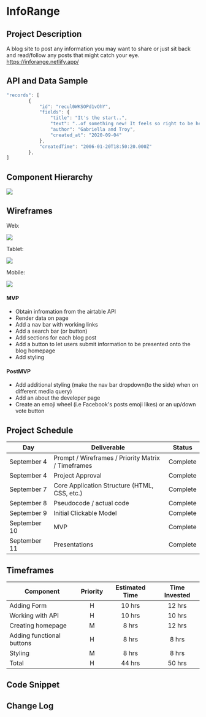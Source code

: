 # InfoRange

## Project Description

A blog site to post any information you may want to share or just sit back and read/follow any posts that might catch your eye.
https://inforange.netlify.app/

## API and Data Sample
```js
"records": [
        {
            "id": "recul0WKSOPd1vOhY",
            "fields": {
                "title": "It's the start..",
                "text": "..of something new! It feels so right to be here with you",
                "author": "Gabriella and Troy",
                "created_at": "2020-09-04"
            },
            "createdTime": "2006-01-20T18:50:20.000Z"
        },
]
```

## Component Hierarchy

<img src="https://i.imgur.com/2shBG0K.png">

## Wireframes

Web:

<img src="https://i.imgur.com/UaPLTvS.png">

Tablet:

<img src="https://i.imgur.com/6rhRtTt.png">

Mobile:

<img src="https://i.imgur.com/HpK6j2w.png">

#### MVP

- Obtain infromation from the airtable API
- Render data on page
- Add a nav bar with working links
- Add a search bar (or button)
- Add sections for each blog post
- Add a button to let users submit information to be presented onto the blog homepage
- Add styling

#### PostMVP

- Add additional styling (make the nav bar dropdown(to the side) when on different media query)
- Add an about the developer page
- Create an emoji wheel (i.e Facebook's posts emoji likes) or an up/down vote button

## Project Schedule

|  Day | Deliverable | Status
|---|---| ---|
|September 4| Prompt / Wireframes / Priority Matrix / Timeframes | Complete
|September 4| Project Approval | Complete
|September 7| Core Application Structure (HTML, CSS, etc.) | Complete
|September 8| Pseudocode / actual code | Complete
|September 9| Initial Clickable Model  | Complete
|September 10| MVP | Complete
|September 11| Presentations | Complete

## Timeframes

| Component | Priority | Estimated Time | Time Invested |
| --- | :---: |  :---: | :---: |
| Adding Form | H | 10 hrs| 12 hrs |
| Working with API | H | 10 hrs| 10 hrs |
| Creating homepage | M | 8 hrs | 12 hrs |
| Adding functional buttons | H | 8 hrs | 8 hrs |
| Styling | M | 8 hrs | 8 hrs |
| Total | H | 44 hrs| 50 hrs |

## Code Snippet

## Change Log
